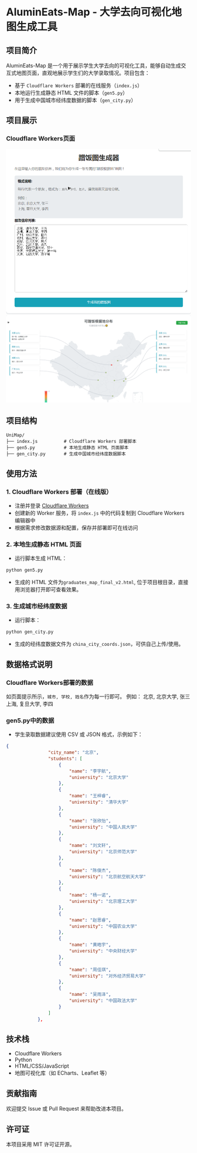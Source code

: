 # AluminEats-Map - 大学去向可视化地图生成工具

## 项目简介

AluminEats-Map 是一个用于展示学生大学去向的可视化工具，能够自动生成交互式地图页面，直观地展示学生们的大学录取情况。项目包含：

- 基于 `Cloudflare Workers` 部署的在线服务（`index.js`）
- 本地运行生成静态 HTML 文件的脚本（`gen5.py`）
- 用于生成中国城市经纬度数据的脚本（`gen_city.py`）

## 项目展示

### Cloudflare Workers页面
![](./cloudflare_workers_1.png)
![](./cloudflare_workers_2.png)

## 项目结构

```
UniMap/
├── index.js          # Cloudflare Workers 部署脚本
├── gen5.py           # 本地生成静态 HTML 页面脚本
├── gen_city.py       # 生成中国城市经纬度数据脚本
```

## 使用方法

### 1. Cloudflare Workers 部署（在线版）

- 注册并登录 [Cloudflare Workers](https://workers.cloudflare.com/)
- 创建新的 Worker 服务，将 `index.js` 中的代码复制到 Cloudflare Workers 编辑器中
- 根据需求修改数据源和配置，保存并部署即可在线访问

### 2. 本地生成静态 HTML 页面

- 运行脚本生成 HTML：
```bash
python gen5.py
```

- 生成的 HTML 文件为`graduates_map_final_v2.html`, 位于项目根目录，直接用浏览器打开即可查看效果。

### 3. 生成城市经纬度数据

- 运行脚本：
```bash
python gen_city.py
```

- 生成的经纬度数据文件为 `china_city_coords.json`，可供自己上传/使用。

## 数据格式说明
### Cloudflare Workers部署的数据
如页面提示所示，`城市, 学校, 姓名`作为每一行即可。
例如：
北京, 北京大学, 张三
上海, 复旦大学, 李四

### gen5.py中的数据
- 学生录取数据建议使用 CSV 或 JSON 格式，示例如下：

```json
{
                "city_name": "北京",
                "students": [
                    {
                        "name": "李宇航",
                        "university": "北京大学"
                    },
                    {
                        "name": "王梓睿",
                        "university": "清华大学"
                    },
                    {
                        "name": "张欣怡",
                        "university": "中国人民大学"
                    },
                    {
                        "name": "刘文轩",
                        "university": "北京师范大学"
                    },
                    {
                        "name": "陈俊杰",
                        "university": "北京航空航天大学"
                    },
                    {
                        "name": "杨一诺",
                        "university": "北京理工大学"
                    },
                    {
                        "name": "赵思睿",
                        "university": "中国农业大学"
                    },
                    {
                        "name": "黄皓宇",
                        "university": "中央财经大学"
                    },
                    {
                        "name": "周佳琪",
                        "university": "对外经济贸易大学"
                    },
                    {
                        "name": "吴雨泽",
                        "university": "中国政法大学"
                    }
                ]
            },
```

## 技术栈

- Cloudflare Workers
- Python
- HTML/CSS/JavaScript
- 地图可视化库（如 ECharts、Leaflet 等）

## 贡献指南

欢迎提交 Issue 或 Pull Request 来帮助改进本项目。

## 许可证

本项目采用 MIT 许可证开源。
